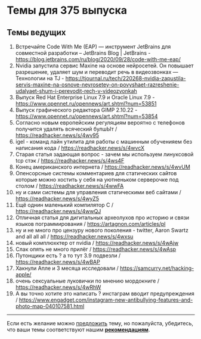 # Темы для 375 выпуска

## Темы ведущих

1. Встречайте Code With Me (EAP) — инструмент JetBrains для совместной разработки – JetBrains Blog | JetBrains - https://blog.jetbrains.com/ru/blog/2020/09/28/code-with-me-eap/
1. Nvidia запустила сервис Maxine на основе нейросетей. Он повышает разрешение, удаляет шум и переводит речь в видеозвонках — Технологии на TJ - https://tjournal.ru/tech/220268-nvidia-zapustila-servis-maxine-na-osnove-neyrosetey-on-povyshaet-razreshenie-udalyaet-shum-i-perevodit-rech-v-videozvonkah
1. Выпуск Red Hat Enterprise Linux 7.9 и Oracle Linux 7.9 - https://www.opennet.ru/opennews/art.shtml?num=53851
1. Выпуск графического редактора GIMP 2.10.22 - https://www.opennet.ru/opennews/art.shtml?num=53854
1. Согласно новым европейским регуляциям вероятно с телефонов получится удалять всяческий булшЫт / https://readhacker.news/s/4wv95
1. igel - команд лайн утилита для работы с  машинным обученияем без написания кода / https://readhacker.news/s/4wvcX
1. Старая статья задающая вопрос - зачем мы используем линуксовой tcp стэк /  https://readhacker.news/s/4ws4F
1. Конец американского интернета / https://readhacker.news/s/4wvUM
1. Опенсорсные системы комментариев для статических сайтов которые можно хостить у себя на уютненьком серверочке под столом / https://readhacker.news/s/4wwFA
1. ну и сами системы для управления статическими веб сайтами /  https://readhacker.news/s/4wyZ5
1. Ещё однин маленький компилятор C / https://readhacker.news/s/4wwQJ
1. Отличная статья для дигитальных археолухов про историю и связи языков пограммирования / https://artagnon.com/articles/pl
1. ну и не много про цензуру нового поколения - twitter, Aaron Swartz and all all all / https://readhacker.news/s/4wxsu
1. новый комплюхктер от nvidia / https://readhacker.news/s/4wAjw
1. Слак опять не много прилёг / https://readhacker.news/s/4wAsp
1. Путонщики есть ? а то тут 3.9 подвезли / https://readhacker.news/s/4wBAP
1. Хакнули Апле и 3 месяца исследовали / https://samcurry.net/hacking-apple/
1. очень сексуальные луковички по мнению мордокниге / https://readhacker.news/s/4wRhW
1. А вы точно хотите это написать ? инстаграм  вводит предупреждения / https://www.engadget.com/instagram-new-antibullying-features-and-photo-map-040107581.html 


---

Если есть желание можно [предложить](themes_from_listeners.md) тему, но пожалуйста, убедитесь, что ваши темы соответствуют нашим **[рекомендациям](Recommendations_for_the_proposed_topics.md)**.

